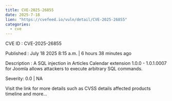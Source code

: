 ```yaml
--- 
title: CVE-2025-26855
date: 2025-7-18
lien: "https://cvefeed.io/vuln/detail/CVE-2025-26855"
categories:
  - cve
---
```


CVE ID : CVE-2025-26855

Published :  July 18
2025
8:15 a.m. | 6 hours
38 minutes ago

Description : A SQL injection in Articles Calendar extension 1.0.0 - 1.0.1.0007 for Joomla allows attackers to execute arbitrary SQL commands.

Severity: 0.0 | NA

Visit the link for more details
such as CVSS details
affected products
timeline
and more...
